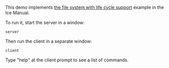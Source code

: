 This demo implements [the file system with life cycle support][1]
example in the Ice Manual.

To run it, start the server in a window:

```
server
```

Then run the client in a separate window:

```
client
```

Type "help" at the client prompt to see a list of commands.

[1]: https://doc.zeroc.com/ice/3.7/best-practices/object-life-cycle/object-life-cycle-for-the-file-system-application
